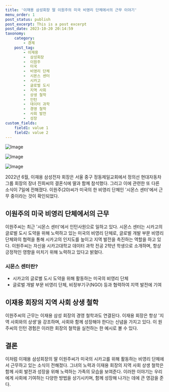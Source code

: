 ```yaml
---
title: '이재용 삼성회장 딸 이원주의 미국 비영리 단체에서의 근무 이야기'
menu_order: 1
post_status: publish
post_excerpt: This is a post excerpt
post_date: 2023-10-20 20:14:59
taxonomy:
    category:
        - 경제
    post_tag:
        - 이재용
        -  삼성회장
        -  이원주
        -  미국
        -  비영리 단체
        -  시몬스 센터
        -  시카고
        -  글로벌 도시
        -  지역 사회
        -  상생 철학
        -  인턴
        -  데이터 과학
        -  경영 철학
        -  사회 발전
        -  성장
custom_fields:
    field1: value 1
    field2: value 2
---
```


![Image](https://imgnews.pstatic.net/image/023/2024/02/07/0003815549_001_20240207141505804.JPG?type=w647)

![Image](https://imgnews.pstatic.net/image/023/2024/02/07/0003815549_002_20240207141505853.jpg?type=w647)

![Image](https://imgnews.pstatic.net/image/023/2024/02/07/0003815549_003_20240207141505880.jpg?type=w647)


2022년 6월, 이재용 삼성전자 회장은 서울 중구 정동제일교회에서 정의선 현대자동차그룹 회장의 장녀 진희씨의 결혼식에 딸과 함께 참석했다. 그리고 이에 관련한 또 다른 소식이 7일에 전해졌다. 이원주(20)씨가 미국의 한 비영리 단체인 '시몬스 센터'에서 근무 중이라는 것이 확인되었다.

## 이원주의 미국 비영리 단체에서의 근무
이원주씨는 최근 '시몬스 센터'에서 인턴사원으로 일하고 있다. 시몬스 센터는 시카고의 글로벌 도시 도약을 위해 노력하고 있는 미국의 비영리 단체로, 글로벌 개발 부문 비영리 단체와의 협력을 통해 시카고의 인지도를 높이고 지역 발전을 촉진하는 역할을 하고 있다. 이원주씨는 자신을 시카고대학교 데이터 과학 전공 2학년 학생으로 소개하며, 항상 긍정적인 영향을 미치기 위해 노력하고 있다고 밝혔다.

### 시몬스 센터란?
- 시카고의 글로벌 도시 도약을 위해 활동하는 미국의 비영리 단체
- 글로벌 개발 부문 비영리 단체, 비정부기구(NGO) 등과 협력하여 지역 발전에 기여

## 이재용 회장의 지역 사회 상생 철학
이원주씨의 근무는 이재용 삼성 회장의 경영 철학과도 연결된다. 이재용 회장은 항상 '지역 사회와의 상생'을 강조하며, 사회와 함께 성장해야 한다는 신념을 가지고 있다. 이 원주씨의 인턴 경험은 이러한 회장의 철학을 실천하는 한 예시로 볼 수 있다.

## 결론
이처럼 이재용 삼성회장의 딸 이원주씨가 미국의 시카고를 위해 활동하는 비영리 단체에서 근무하고 있는 소식이 전해졌다. 그녀의 노력과 이재용 회장의 지역 사회 상생 철학은 함께 사회 발전과 성장을 위해 노력하는 가족의 모습을 보여준다. 이러한 이야기는 우리에게 사회에 기여하는 다양한 방법을 상기시키며, 함께 성장해 나가는 데에 큰 영감을 준다.
